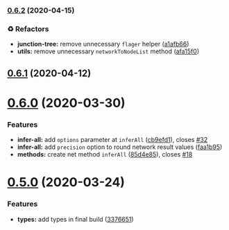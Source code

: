 ### [0.6.2](https://github.com/bayesjs/bayesjs/compare/v0.6.1...v0.6.2) (2020-04-15)


### :recycle: Refactors

* **junction-tree:** remove unnecessary `flager` helper ([a1afb66](https://github.com/bayesjs/bayesjs/commit/a1afb665bae3d7f4d72b19817bb263fd4e74637c))
* **utils:** remove unnecessary `networkToNodeList` method ([afa15f0](https://github.com/bayesjs/bayesjs/commit/afa15f0e2794cdd13bf9a3939c3de68b249eae8f))

## [0.6.1](https://github.com/bayesjs/bayesjs/compare/v0.6.0...v0.6.1) (2020-04-12)

# [0.6.0](https://github.com/bayesjs/bayesjs/compare/v0.5.0...v0.6.0) (2020-03-30)


### Features

* **infer-all:** add `options` parameter at `inferAll` ([cb9efd1](https://github.com/bayesjs/bayesjs/commit/cb9efd19ea64341d335b2860195346f6069ed931)), closes [#32](https://github.com/bayesjs/bayesjs/issues/32)
* **infer-all:** add `precision` option to round network result values ([faa1b95](https://github.com/bayesjs/bayesjs/commit/faa1b95476917eae6013d4ad8593e1e74b2a48e8))
* **methods:** create net method `inferAll` ([85d4e85](https://github.com/bayesjs/bayesjs/commit/85d4e85087b2e6d07d23c438a03fa088f49b27a8)), closes [#18](https://github.com/bayesjs/bayesjs/issues/18)

# [0.5.0](https://github.com/bayesjs/bayesjs/compare/v0.4.2...v0.5.0) (2020-03-24)


### Features

* **types:** add types in final build ([3376651](https://github.com/bayesjs/bayesjs/commit/33766517b5630b75189d23b71cf99001273e907b))
